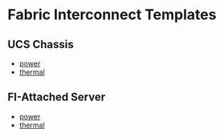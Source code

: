 # Fabric Interconnect Templates

## UCS Chassis

- [power](./TemplateFiChassisPower.md)
- [thermal](./TemplateFiChassisThermal.md)

## FI-Attached Server

- [power](./TemplateFiServerPower.md)
- [thermal](./TemplateFiServerThermal.md)
